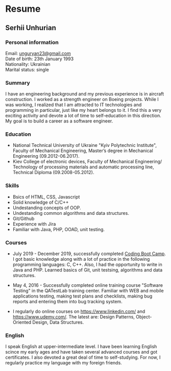 # Resume
## Serhii Unhurian 

### Personal information

Email: unguryan23@gmail.com\
Date of birth: 23th January 1993\
Nationality: Ukrainian\
Marital status: single

### Summary

I have an engineering background and my previous experience is in aircraft construction. I worked as a strength engineer on Boeing projects. While I was working, I realized that I am attracted to IT technologies and programming in particular, just like my heart belongs to it. I find this a very exciting activity and devote a lot of time to self-education in this direction. My goal is to build a career as a software engineer.

### Education

* National Technical University of Ukraine "Kyiv Polytechnic Institute", Faculty of Mechanical Engineering, Master’s degree in Mechanical Engineering (09.2012-06.2017).
* Kiev College of electronic devices, Faculty of Mechanical Engineering/ Technology of processing materials and automatic processing line, Technical Diploma (09.2008-05.2012).

### Skills

* Bsics of HTML, CSS, Javascript
* Solid knowledge of C/C++
* Undestanding concepts of OOP.
* Undestanding common algorithms and data structures.
* Git/Github
* Experience with Jira
* Familiar with Java, PHP, OOAD, unit testing.

### Courses

* July 2019 - December 2019, successfully completed [Coding Boot Camp](https://devclub.com/what/bootcamp). I got basic knowledge along with a lot of practice in the following programming languages: C, C++. Also, I had the opportunity to write in Java and PHP. Learned basics of Git, unit testsing, algorithms and data structures.

*	May 4, 2016 - Successfully completed online training course "Software Testing"  in the QATestLab training center. Familiar with WEB and mobile applications testing, making test plans and checklists, making bug reports and entering them into bug tracking system.

* I regularly do online courses on https://www.linkedin.com/ and https://www.udemy.com/.
The latest are: Design Patterns, Object-Oriented Design, Data Structures.

### English

I speak English at upper-intermediate level. I have been learning English scince my early ages and have taken several advanced courses and got certificates. I also devoted a great deal of time to self-studying. For now, I regularly practice my language with my foreign friends.
